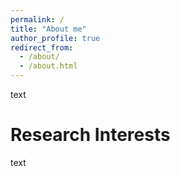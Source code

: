 ```yaml
---
permalink: /
title: "About me"
author_profile: true
redirect_from: 
  - /about/
  - /about.html
---
```


text

Research Interests
======
text